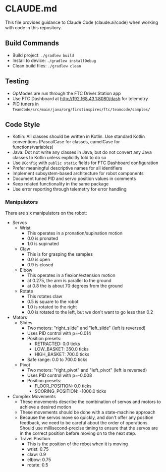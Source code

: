 # CLAUDE.md

This file provides guidance to Claude Code (claude.ai/code) when working with code in this repository.

## Build Commands
- Build project: `./gradlew build`
- Install to device: `./gradlew installDebug`
- Clean build files: `./gradlew clean`

## Testing
- OpModes are run through the FTC Driver Station app
- Use FTC Dashboard at http://192.168.43.1:8080/dash for telemetry
- PID tuners in `TeamCode/src/main/java/org/firstinspires/ftc/teamcode/samples/`

## Code Style
- Kotlin: All classes should be written in Kotlin. Use standard Kotlin conventions (PascalCase for classes, camelCase for functions/variables)
- Java: Dot not write any classes in Java, but do not convert any Java classes to Kotlin unless explicitly told to do so
- Use `@Config` with `public static` fields for FTC Dashboard configuration
- Prefer meaningful descriptive names for all identifiers
- Implement subsystem-based architecture for robot components
- Document tuned PID and servo position values in comments
- Keep related functionality in the same package
- Use error reporting through telemetry for error handling

### Manipulators
There are six manipulators on the robot:
- Servos
  - Wrist
    - This operates in a pronation/supination motion
    - 0.0 is pronated
    - 1.0 is supinated
  - Claw
    - This is for grasping the samples
    - 0.0 is open
    - 0.9 is closed
  - Elbow
    - This operates in a flexion/extension motion
    - at 0.275, the arm is parallel to the ground
    - at 0.8 the is about 70 degrees from the ground
  - Rotate
    - This rotates claw
    - 0.5 is square to the robot
    - 1.0 is rotated to the right
    - 0.0 is rotated to the left, but we don't want to go less than 0.2
- Motors
  - Slides
    - Two motors: "right_slide" and "left_slide" (left is reversed)
    - Uses PID control with p=-0.014
    - Position presets:
      - RETRACTED: 0.0 ticks
      - LOW_BASKET: 350.0 ticks
      - HIGH_BASKET: 700.0 ticks
    - Safe range: 0.0 to 700.0 ticks
  - Pivot
    - Two motors: "right_pivot" and "left_pivot" (left is reversed)
    - Uses PID control with p=-0.008
    - Position presets:
      - FLOOR_POSITION: 0.0 ticks
      - SCORING_POSITION: -1000.0 ticks
- Complex Movements
  - These movements describe the combination of servos and motors to achieve a desired motion
  - These movements should be done with a state-machine approach
  - Because the servos move so quickly, and don't offer any position feedback, we need to be careful about the order of operations. Should use millisecond-precise timing to ensure that the servos are in the correct position before moving on to the next step.
  - Travel Position
    - This is the position of the robot when it is moving
    - wrist: 0.75
    - claw:  0.9
    - elbow: 0.75
    - rotate: 0.5
